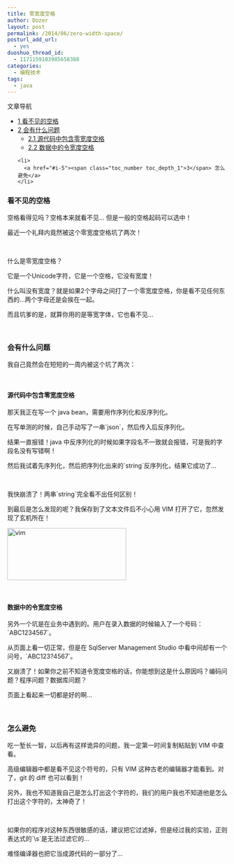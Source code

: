 ```yaml
---
title: 零宽度空格
author: Dozer
layout: post
permalink: /2014/06/zero-width-space/
posturl_add_url:
  - yes
duoshuo_thread_id:
  - 1171159103985658388
categories:
  - 编程技术
tags:
  - java
---
```

<div id="toc_container" class="no_bullets">
  <p class="toc_title">
    文章导航
  </p>
  
  <ul class="toc_list">
    <li>
      <a href="#i"><span class="toc_number toc_depth_1">1</span> 看不见的空格</a>
    </li>
    <li>
      <a href="#i-2"><span class="toc_number toc_depth_1">2</span> 会有什么问题</a><ul>
        <li>
          <a href="#i-3"><span class="toc_number toc_depth_2">2.1</span> 源代码中包含零宽度空格</a>
        </li>
        <li>
          <a href="#i-4"><span class="toc_number toc_depth_2">2.2</span> 数据中的令宽度空格</a>
        </li>
      </ul>
    </li>
    
    <li>
      <a href="#i-5"><span class="toc_number toc_depth_1">3</span> 怎么避免</a>
    </li>
  </ul>
</div>

### <span id="i">看不见的空格</span>

空格看得见吗？空格本来就看不见… 但是一般的空格起码可以选中！

最近一个礼拜内竟然被这个零宽度空格坑了两次！

&nbsp;

什么是零宽度空格？

它是一个Unicode字符，它是一个空格，它没有宽度！

什么叫没有宽度？就是如果2个字母之间打了一个零宽度空格，你是看不见任何东西的…两个字母还是会挨在一起。

而且坑爹的是，就算你用的是等宽字体，它也看不见…

<!--more-->

&nbsp;

### <span id="i-2">会有什么问题</span>

我自己竟然会在短短的一周内被这个坑了两次：

&nbsp;

#### <span id="i-3">源代码中包含零宽度空格</span>

那天我正在写一个 java bean，需要用作序列化和反序列化。

在写单测的时候，自己手动写了一串\`json\`，然后传入后反序列化。

结果一直报错！java 中反序列化的时候如果字段名不一致就会报错，可是我的字段名没有写错啊！

然后我试着先序列化，然后把序列化出来的\`string\`反序列化，结果它成功了…

&nbsp;

我快崩溃了！两串\`string\`完全看不出任何区别！

到最后是怎么发现的呢？我保存到了文本文件后不小心用 VIM 打开了它，忽然发现了玄机所在！

[<img class="alignnone size-full wp-image-1509" src="http://www.dozer.cc/wp-content/uploads/2014/06/vim.png" alt="vim" width="272" height="119" />][1]

&nbsp;

#### <span id="i-4">数据中的令宽度空格</span>

另外一个坑是在业务中遇到的。用户在录入数据的时候输入了一个号码：\`ABC1234567\`。

从页面上看一切正常，但是在 SqlServer Management Studio 中看中间却有一个问号，\`ABC123?4567\`。

又崩溃了！如果你之前不知道令宽度空格的话，你能想到这是什么原因吗？编码问题？程序问题？数据库问题？

页面上看起来一切都是好的啊…

&nbsp;

### <span id="i-5">怎么避免</span>

吃一堑长一智，以后再有这样诡异的问题，我一定第一时间复制粘贴到 VIM 中查看。

高级编辑器中都是看不见这个符号的，只有 VIM 这种古老的编辑器才能看到。对了，git 的 diff 也可以看到！

另外，我也不知道我自己是怎么打出这个字符的，我们的用户我也不知道他是怎么打出这个字符的，太神奇了！

&nbsp;

如果你的程序对这种东西很敏感的话，建议把它过滤掉，但是经过我的实验，正则表达式的\`\s\`是无法过滤它的…

难怪编译器也把它当成源代码的一部分了…

 [1]: http://www.dozer.cc/wp-content/uploads/2014/06/vim.png